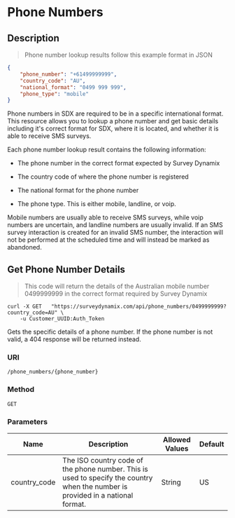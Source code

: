 # Phone Numbers

## Description

> Phone number lookup results follow this example format in JSON

```json
{
    "phone_number": "+61499999999",
    "country_code": "AU",
    "national_format": "0499 999 999",
    "phone_type": "mobile"
}
```

Phone numbers in SDX are required to be in a specific international format. This resource allows you to lookup a phone number and get basic details including it's correct format for SDX, where it is located, and whether it is able to receive SMS surveys.

Each phone number lookup result contains the following information:

* The phone number in the correct format expected by Survey Dynamix

* The country code of where the phone number is registered

* The national format for the phone number

* The phone type. This is either mobile, landline, or voip.


<aside class="notice"> Mobile numbers are usually able to receive SMS surveys, while voip numbers are uncertain, and landline numbers are usually invalid. If an SMS survey interaction is created for an invalid SMS number, the interaction will not be performed at the scheduled time and will instead be marked as abandoned. </aside>


## Get Phone Number Details

> This code will return the details of the Australian mobile number 0499999999 in the correct format required by Survey Dynamix

```shell
curl -X GET   "https://surveydynamix.com/api/phone_numbers/0499999999?country_code=AU" \
    -u Customer_UUID:Auth_Token
```

Gets the specific details of a phone number. If the phone number is not valid, a 404 response will be returned instead.

### URI
`/phone_numbers/{phone_number}`

### Method
`GET`

### Parameters

| Name 	| Description 	| Allowed Values 	| Default 	|
|-------------------	|------------------------------------------------------------------------	|------------------------------	|---------	|
| country_code 	| The ISO country code of the phone number.  This is used to specify the country when the number is provided in a national format.	| String  	| US 	|
